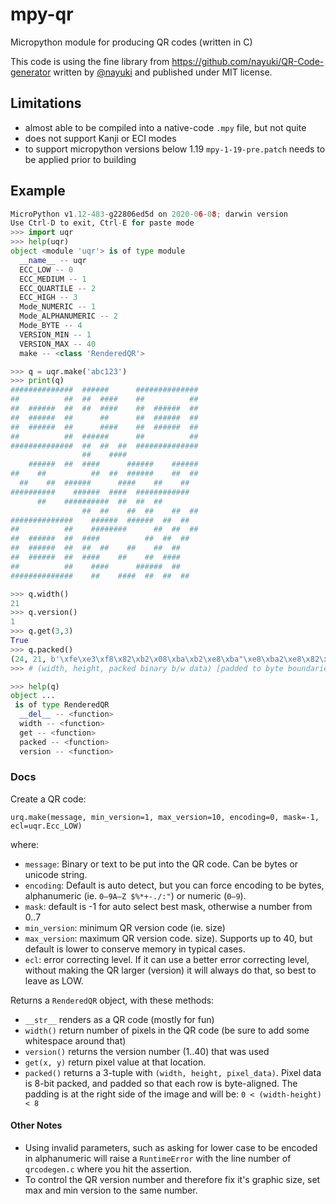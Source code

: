 # mpy-qr

Micropython module for producing QR codes (written in C)

This code is using the fine library from <https://github.com/nayuki/QR-Code-generator>
written by [@nayuki](https://github.com/nayuki) and published under MIT license.

## Limitations

- almost able to be compiled into a native-code `.mpy` file, but not quite
- does not support Kanji or ECI modes
- to support micropython versions below 1.19 `mpy-1-19-pre.patch` needs to be applied prior to building

## Example

```python
MicroPython v1.12-483-g22806ed5d on 2020-06-08; darwin version
Use Ctrl-D to exit, Ctrl-E for paste mode
>>> import uqr
>>> help(uqr)
object <module 'uqr'> is of type module
  __name__ -- uqr
  ECC_LOW -- 0
  ECC_MEDIUM -- 1
  ECC_QUARTILE -- 2
  ECC_HIGH -- 3
  Mode_NUMERIC -- 1
  Mode_ALPHANUMERIC -- 2
  Mode_BYTE -- 4
  VERSION_MIN -- 1
  VERSION_MAX -- 40
  make -- <class 'RenderedQR'>

>>> q = uqr.make('abc123')
>>> print(q)
##############  ######      ##############
##          ##  ##  ####    ##          ##
##  ######  ##  ##  ####    ##  ######  ##
##  ######  ##      ##      ##  ######  ##
##  ######  ##      ####    ##  ######  ##
##          ##  ######      ##          ##
##############  ##  ##  ##  ##############
                ##    ####                
    ######  ##  ####      ######    ######
##    ##          ##  ##  ######    ##  ##
  ##    ##  ######      ####    ##    ##  
##########    ######  ####  ############  
      ##    ##########  ##  ##  ##        
                ##  ##    ##  ##    ##  ##
##############    ######  ######  ##  ##  
##          ##    ########      ##  ##  ##
##  ######  ##  ####          ##  ##  ##  
##  ######  ##  ##  ##    ##    ##  ##    
##  ######  ##  ####    ##    ##  ####    
##          ##    ####      ######  ##    
##############    ##    ####  ##  ##  ##  

>>> q.width()
21
>>> q.version()
1
>>> q.get(3,3)
True
>>> q.packed()
(24, 21, b'\xfe\xe3\xf8\x82\xb2\x08\xba\xb2\xe8\xba"\xe8\xba2\xe8\x82\xe2\x08\xfe\xab\xf8\x00\x98\x00:\xc78\x90W(K\x8c\x90\xf9\xdb\xf0\x13\xea\x80\x00\xa5(\xfewP\x82x\xa8\xba\xc1P\xba\xa4\xa0\xba\xc9`\x82c\xa0\xfeMP')
>>> # (width, height, packed binary b/w data) [padded to byte boundaries on each line] 

>>> help(q)
object ...
 is of type RenderedQR
  __del__ -- <function>
  width -- <function>
  get -- <function>
  packed -- <function>
  version -- <function>
```

### Docs

Create a QR code:

    urq.make(message, min_version=1, max_version=10, encoding=0, mask=-1, ecl=uqr.Ecc_LOW)

where:

- `message`: Binary or text to be put into the QR code. Can be bytes or unicode string.
- `encoding`: Default is auto detect, but you can force encoding to be bytes, alphanumeric
  (ie. `0—9A—Z $%*+-./:"`) or numeric (`0—9`).
- `mask`: default is -1 for auto select best mask, otherwise a number from 0..7
- `min_version`: minimum QR version code (ie. size)
- `max_version`: maximum QR version code. size). Supports up to 40, but default 
  is lower to conserve memory in typical cases.
- `ecl`: error correcting level. If it can use a better error correcting level, without
  making the QR larger (version) it will always do that, so best to leave as LOW.

Returns a `RenderedQR` object, with these methods:

- `__str__` renders as a QR code (mostly for fun)
- `width()` return number of pixels in the QR code (be sure to add some whitespace around that)
- `version()` returns the version number (1..40) that was used
- `get(x, y)` return pixel value at that location.
- `packed()` returns a 3-tuple with `(width, height, pixel_data)`. Pixel data is 8-bit packed, and
  padded so that each row is byte-aligned. The padding is at the right side of the image
  and will be: `0 < (width-height) < 8` 

#### Other Notes

- Using invalid parameters, such as asking for lower case to be encoded in alphanumeric
  will raise a `RuntimeError` with the line number of `qrcodegen.c` where you hit the
  assertion.
- To control the QR version number and therefore fix it's graphic size, set max and min
  version to the same number.
